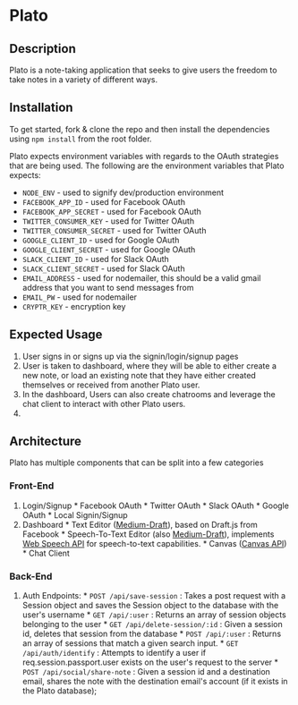 # Plato

## Description
Plato is a note-taking application that seeks to give users the freedom to take notes in a variety of different ways.

## Installation
To get started, fork & clone the repo and then install the dependencies using `npm install` from the root folder.

Plato expects environment variables with regards to the OAuth strategies that are being used. The following are the environment variables that Plato expects:

* `NODE_ENV` - used to signify dev/production environment
* `FACEBOOK_APP_ID` - used for Facebook OAuth
* `FACEBOOK_APP_SECRET` - used for Facebook OAuth
* `TWITTER_CONSUMER_KEY` - used for Twitter OAuth
* `TWITTER_CONSUMER_SECRET` - used for Twitter OAuth
* `GOOGLE_CLIENT_ID` - used for Google OAuth
* `GOOGLE_CLIENT_SECRET` - used for Google OAuth
* `SLACK_CLIENT_ID` - used for Slack OAuth
* `SLACK_CLIENT_SECRET` - used for Slack OAuth
* `EMAIL_ADDRESS` - used for nodemailer, this should be a valid gmail address that you want to send messages from
* `EMAIL_PW` - used for nodemailer
* `CRYPTR_KEY` - encryption key

## Expected Usage
  1.  User signs in or signs up via the signin/login/signup pages
  2.  User is taken to dashboard, where they will be able to either create a new note, or load an existing note that they have either created themselves or received from another Plato user.
  3.  In the dashboard, Users can also create chatrooms and leverage the chat client to interact with other Plato users.
  4.  

## Architecture
Plato has multiple components that can be split into a few categories

### Front-End
  1.  Login/Signup
    * Facebook OAuth
    * Twitter OAuth
    * Slack OAuth
    * Google OAuth
    * Local Signin/Signup
  2.  Dashboard
    * Text Editor ([Medium-Draft](https://github.com/brijeshb42/medium-draft)), based on Draft.js from Facebook
    * Speech-To-Text Editor (also [Medium-Draft](https://github.com/brijeshb42/medium-draft)), implements [Web Speech API](https://developer.mozilla.org/en-US/docs/Web/API/SpeechRecognition) for speech-to-text capabilities.
    * Canvas ([Canvas API](https://developer.mozilla.org/en-US/docs/Web/API/Canvas_API))
    * Chat Client

### Back-End
  1.  Auth Endpoints:
    * `POST /api/save-session` : Takes a post request with a Session object and saves the Session object to the database with the user's username
    * `GET /api/:user` : Returns an array of session objects belonging to the user
    * `GET /api/delete-session/:id` : Given a session id, deletes that session from the database
    * `POST /api/:user` : Returns an array of sessions that match a given search input.
    * `GET /api/auth/identify` : Attempts to identify a user if req.session.passport.user exists on the user's request to the server
    * `POST /api/social/share-note` : Given a session id and a destination email, shares the note with the destination email's account (if it exists in the Plato database);

